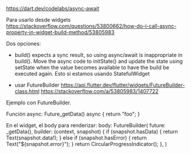 https://dart.dev/codelabs/async-await

Para usarlo desde widgets
https://stackoverflow.com/questions/53800662/how-do-i-call-async-property-in-widget-build-method/53805983

Dos opciones:
 - build() expects a sync result, so using async/await is inappropriate in build().
   Move the async code to initState() and update the state using setState when the value becomes available to have the build be executed again.
   Esto si estamos usando StatefulWidget

 - usar FutureBuilder https://api.flutter.dev/flutter/widgets/FutureBuilder-class.html
   https://stackoverflow.com/a/53805983/1407722




Ejemplo con FutureBuilder.

Función async:
  Future<String>_getData() async {
    return "foo";
  }

En el widget, el body para renderizar:
        body: FutureBuilder<String>(
            future: _getData(),
            builder: (context, snapshot) {
              if (snapshot.hasData) {
                return Text(snapshot.data!);
              } else if (snapshot.hasError) {
                return Text("${snapshot.error}");
              }
              return CircularProgressIndicator();
            },
        )

